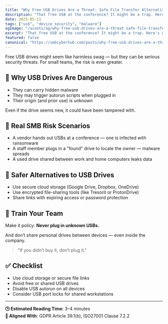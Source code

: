 ```yaml
---
title: "Why Free USB Drives Are a Threat: Safe File Transfer Alternatives"
description: "That free USB at the conference? It might be a trap. Here's why physical media can carry digital threats — and what to use instead."
date: 2025-05-11
tags: ["usb", "device security", "malware"]
ogImage: "/assets/og/why-free-usb-drives-are-a-threat-safe-file-transfer-alternatives.png"
excerpt: "That free USB at the conference? It might be a trap. Here's why physical media can carry digital threats — and what to use instead."
featured: false
canonical: "https://smbcyberhub.com/posts/why-free-usb-drives-are-a-threat-safe-file-transfer-alternatives"
---
```


Free USB drives might seem like harmless swag — but they can be serious security threats. For small teams, the risk is even greater.

## 🛑 Why USB Drives Are Dangerous
- They can carry hidden malware
- They may trigger autorun scripts when plugged in
- Their origin (and prior use) is unknown

Even if the drive seems new, it could have been tampered with.

## 🎯 Real SMB Risk Scenarios
- A vendor hands out USBs at a conference — one is infected with ransomware
- A staff member plugs in a "found" drive to locate the owner — malware spreads
- A used drive shared between work and home computers leaks data

## 🔐 Safer Alternatives to USB Drives
- Use secure cloud storage (Google Drive, Dropbox, OneDrive)
- Use encrypted file-sharing tools (like Tresorit or ProtonDrive)
- Share links with expiring access or password protection

## 🧠 Train Your Team
Make it policy: **Never plug in unknown USBs.**

And don’t share personal drives between devices — even inside the company.

> "If you didn’t buy it, don’t plug it."

## ✅ Checklist
- Use cloud storage or secure file links
- Avoid free or shared USB drives
- Disable USB autorun on all devices
- Consider USB port locks for shared workstations

---

**🕒 Estimated Reading Time**: 3–4 minutes  
**🔐 Aligned With**: GDPR Article 39.1(b), ISO27001 Clause 7.2.2

